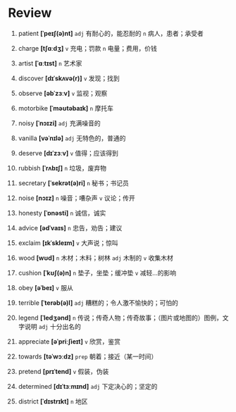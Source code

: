 # Review
1. patient **[ˈpeɪʃ(ə)nt]** `adj` 有耐心的，能忍耐的 `n` 病人，患者；承受者

2. charge **[tʃɑːdʒ]** `v` 充电；罚款 `n` 电量；费用，价钱

3. artist **[ˈɑːtɪst]** `n` 艺术家

4. discover **[dɪˈskʌvə(r)]** `v` 发现；找到

5. observe **[əbˈzɜːv]** `v` 监视；观察

6. motorbike **[ˈməʊtəbaɪk]** `n` 摩托车

7. noisy **[ˈnɔɪzi]** `adj` 充满噪音的

8. vanilla **[vəˈnɪlə]** `adj` 无特色的，普通的

9. deserve **[dɪˈzɜːv]** `v` 值得；应该得到

10. rubbish **[ˈrʌbɪʃ]** `n` 垃圾，废弃物

11. secretary **[ˈsekrət(ə)ri]** `n` 秘书；书记员

12. noise **[nɔɪz]** `n` 噪音；嘈杂声 `v` 议论；传开

13. honesty **[ˈɒnəsti]** `n` 诚信，诚实

14. advice **[ədˈvaɪs]** `n` 忠告，劝告；建议

15. exclaim **[ɪkˈskleɪm]** `v` 大声说；惊叫

16. wood **[wʊd]** `n` 木材；木料；树林 `adj` 木制的 `v` 收集木材

17. cushion **[ˈkʊʃ(ə)n]** `n` 垫子，坐垫；缓冲垫 `v` 减轻...的影响

18. obey **[əˈbeɪ]** `v` 服从

19. terrible **[ˈterəb(ə)l]** `adj` 糟糕的；令人激不愉快的；可怕的

20. legend **[ˈledʒənd]** `n` 传说；传奇人物；传奇故事；（图片或地图的）图例，文字说明 `adj` 十分出名的

21. appreciate **[əˈpriːʃieɪt]** `v` 欣赏，鉴赏

22. towards **[təˈwɔːdz]** `prep` 朝着；接近（某一时间）

23. pretend **[prɪˈtend]** `v` 假装，伪装

24. determined **[dɪˈtɜːmɪnd]** `adj` 下定决心的；坚定的

25. district **[ˈdɪstrɪkt]** `n` 地区

